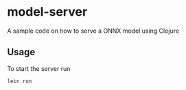 # model-server

A sample code on how to serve a ONNX model using Clojure

## Usage

To start the server run

```shell
lein run
```
